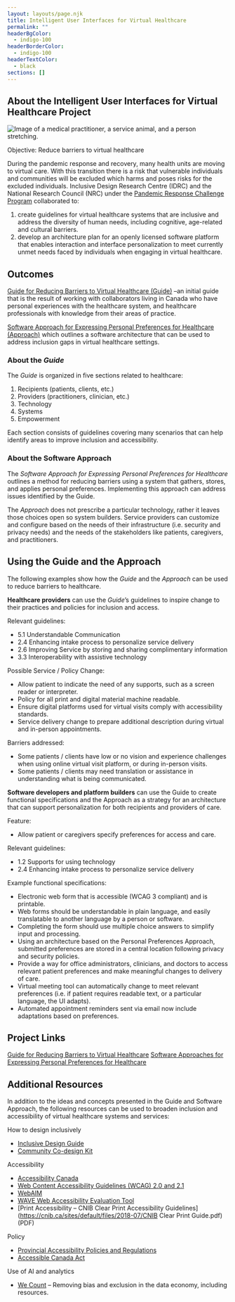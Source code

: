 ```yaml
---
layout: layouts/page.njk
title: Intelligent User Interfaces for Virtual Healthcare
permalink: ""
headerBgColor:
  - indigo-100
headerBorderColor:
  - indigo-100
headerTextColor:
  - black
sections: []
---
```

## About the Intelligent User Interfaces for Virtual Healthcare Project

![Image of a medical practitioner, a service animal, and a person stretching.](/media/inclusive-virtual-healthcare-01.png)

Objective: Reduce barriers to virtual healthcare

During the pandemic response and recovery, many health units are moving to virtual care. With this transition there is a risk that vulnerable individuals and communities will be excluded which harms and poses risks for the excluded individuals. Inclusive Design Research Centre (IDRC) and the National Research Council (NRC) under the [Pandemic Response Challenge Program](https://nrc.canada.ca/en/research-development/research-collaboration/programs/pandemic-response-challenge-program) collaborated to: 

1. create guidelines for virtual healthcare systems that are inclusive and address the diversity of human needs, including cognitive, age-related and cultural barriers.  
2. develop an architecture plan for an openly licensed software platform that enables interaction and interface personalization to meet currently unmet needs faced by individuals when engaging in virtual healthcare. 

## Outcomes

[Guide for Reducing Barriers to Virtual Healthcare (Guide)](https://wiki.fluidproject.org/display/IUIGFVP/Guide+for+Reducing+Barriers+to+Virtual+Healthcare) –an initial guide that is the result of working with collaborators living in Canada who have personal experiences with the healthcare system, and healthcare professionals with knowledge from their areas of practice.

[Software Approach for Expressing Personal Preferences for Healthcare (Approach)](https://wiki.fluidproject.org/display/IUIGFVP/Section+-+Software+Approaches+for+Expressing+Personal+Preferences+for+Healthcare) which outlines a software architecture that can be used to address inclusion gaps in virtual healthcare settings.

### About the *Guide*

The *Guide* is organized in five sections related to healthcare:

1. Recipients (patients, clients, etc.)
2. Providers (practitioners, clinician, etc.)
3. Technology
4. Systems
5. Empowerment

Each section consists of guidelines covering many scenarios that can help identify areas to improve inclusion and accessibility.

### About the Software Approach

The *Software Approach for Expressing Personal Preferences for Healthcare* outlines a method for reducing barriers using a system that gathers, stores, and applies personal preferences. Implementing this approach can address issues identified by the Guide.

The *Approach* does not prescribe a particular technology, rather it leaves those choices open so system builders. Service providers can customize and configure based on the needs of their infrastructure (i.e. security and privacy needs) and the needs of the stakeholders like patients, caregivers, and practitioners.

## Using the Guide and the Approach

The following examples show how the *Guide* and the *Approach* can be used to reduce barriers to healthcare.

**Healthcare providers** can use the *Guide*’s guidelines to inspire change to their practices and policies for inclusion and access. 

Relevant guidelines:

* 5.1 Understandable Communication
* 2.4 Enhancing intake process to personalize service delivery
* 2.6 Improving Service by storing and sharing complimentary information
* 3.3 Interoperability with assistive technology

Possible Service / Policy Change:

* Allow patient to indicate the need of any supports, such as a screen reader or interpreter.
* Policy for all print and digital material machine readable.
* Ensure digital platforms used for virtual visits comply with accessibility standards.
* Service delivery change to prepare additional description during virtual and in-person appointments.

Barriers addressed:

* Some patients / clients have low or no vision and experience challenges when using online virtual visit platform, or during in-person visits. 
* Some patients / clients may need translation or assistance in understanding what is being communicated.

**Software developers and platform builders** can use the Guide to create functional specifications and the Approach as a strategy for an architecture that can support personalization for both recipients and providers of care.

Feature:

* Allow patient or caregivers specify preferences for access and care. 

Relevant guidelines:

* 1.2 Supports for using technology
* 2.4 Enhancing intake process to personalize service delivery

Example functional specifications:

* Electronic web form that is accessible (WCAG 3 compliant) and is printable.
* Web forms should be understandable in plain language, and easily translatable to another language by a person or software. 
* Completing the form should use multiple choice answers to simplify input and processing.
* Using an architecture based on the Personal Preferences Approach, submitted preferences are stored in a central location following privacy and security policies.
* Provide a way for office administrators, clinicians, and doctors to access relevant patient preferences and make meaningful changes to delivery of care.
* Virtual meeting tool can automatically change to meet relevant preferences (i.e. if patient requires readable text, or a particular language, the UI adapts).
* Automated appointment reminders sent via email now include adaptations based on preferences.

## Project Links

[Guide for Reducing Barriers to Virtual Healthcare](https://wiki.fluidproject.org/display/IUIGFVP/Section+-+Guide+for+Reducing+Barriers+to+Virtual+Healthcare)
[Software Approaches for Expressing Personal Preferences for Healthcare](https://wiki.fluidproject.org/display/IUIGFVP/Section+-+Software+Approaches+for+Expressing+Personal+Preferences+for+Healthcare)

## Additional Resources

In addition to the ideas and concepts presented in the Guide and Software Approach, the following resources can be used to broaden inclusion and accessibility of virtual healthcare systems and services:

How to design inclusively

* [Inclusive Design Guide](https://guide.inclusivedesign.ca/)
* [Community Co-design Kit](https://co-design.inclusivedesign.ca/)

Accessibility

* [Accessibility Canada](https://accessibilitycanada.ca/resources/)
* [Web Content Accessibility Guidelines (WCAG) 2.0 and 2.1](https://www.w3.org/WAI/standards-guidelines/wcag/) 
* [WebAIM](https://webaim.org/)
* [WAVE Web Accessibility Evaluation Tool](https://wave.webaim.org/)
* \[Print Accessibility – CNIB Clear Print Accessibility Guidelines](https://cnib.ca/sites/default/files/2018-07/CNIB Clear Print Guide.pdf) (PDF)

Policy

* [Provincial Accessibility Policies and Regulations](https://airtable.com/shr57RHr5jcKO8Kzr)
* [Accessible Canada Act](https://accessible.canada.ca/)

Use of AI and analytics

* [We Count](https://wecount.inclusivedesign.ca/) – Removing bias and exclusion in the data economy, including resources.
